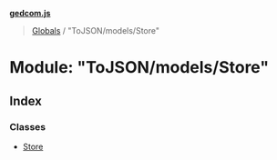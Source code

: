 **[gedcom.js](../README.md)**

> [Globals](../globals.md) / "ToJSON/models/Store"

# Module: "ToJSON/models/Store"

## Index

### Classes

* [Store](../classes/_tojson_models_store_.store.md)
